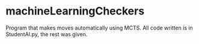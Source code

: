 # machineLearningCheckers
Program that makes moves automatically using MCTS. All code written is in StudentAI.py, the rest was given.
